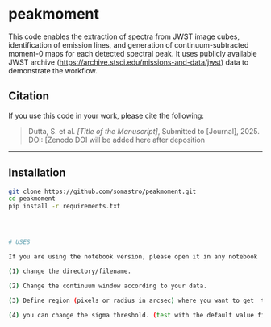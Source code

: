 # peakmoment
This code enables the extraction of spectra from JWST image cubes, identification of emission lines, and generation of continuum-subtracted moment-0 maps for each detected spectral peak. It uses publicly available JWST archive (https://archive.stsci.edu/missions-and-data/jwst) data to demonstrate the workflow.

## Citation

If you use this code in your work, please cite the following:

> Dutta, S. et al. *[Title of the Manuscript]*, Submitted to [Journal], 2025.  
> DOI: [Zenodo DOI will be added here after deposition


---

## Installation

```bash
git clone https://github.com/somastro/peakmoment.git
cd peakmoment
pip install -r requirements.txt




# USES

If you are using the notebook version, please open it in any notebook

(1) change the directory/filename. 

(2) Change the continuum window according to your data. 

(3) Define region (pixels or radius in arcsec) where you want to get  the spectra.

(4) you can change the sigma threshold. (test with the default value first). 

